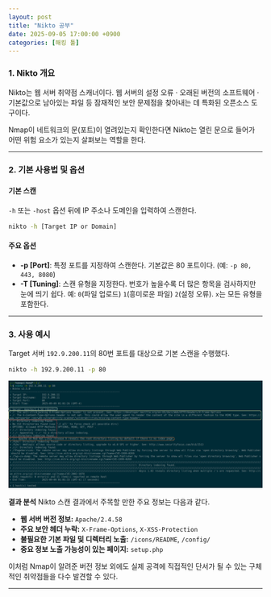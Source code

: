 ```yaml
---
layout: post
title: "Nikto 공부"
date: 2025-09-05 17:00:00 +0900
categories: [해킹 툴]
---
```


### 1. Nikto 개요

Nikto는 웹 서버 취약점 스캐너이다. 웹 서버의 설정 오류 · 오래된 버전의 소프트웨어 · 기본값으로 남아있는 파일 등 잠재적인 보안 문제점을 찾아내는 데 특화된 오픈소스 도구이다.

Nmap이 네트워크의 문(포트)이 열려있는지 확인한다면 Nikto는 열린 문으로 들어가 어떤 위험 요소가 있는지 살펴보는 역할을 한다.

---

### 2. 기본 사용법 및 옵션

#### **기본 스캔**
`-h` 또는 `-host` 옵션 뒤에 IP 주소나 도메인을 입력하여 스캔한다.
```bash
nikto -h [Target IP or Domain]
```

#### **주요 옵션**
*   **-p [Port]**: 특정 포트를 지정하여 스캔한다. 기본값은 80 포트이다. (예: `-p 80, 443, 8080`)
*   **-T [Tuning]**: 스캔 유형을 지정한다. 번호가 높을수록 더 많은 항목을 검사하지만 눈에 띄기 쉽다. 예: `0`(파일 업로드) `1`(흥미로운 파일) `2`(설정 오류). `x`는 모든 유형을 포함한다.

---

### 3. 사용 예시

Target 서버 `192.9.200.11`의 80번 포트를 대상으로 기본 스캔을 수행했다.

```bash
nikto -h 192.9.200.11 -p 80
```
   ![Nikto](/assets/images/Nikto_1.png)

**결과 분석**
Nikto 스캔 결과에서 주목할 만한 주요 정보는 다음과 같다.
*   **웹 서버 버전 정보:** `Apache/2.4.58`
*   **주요 보안 헤더 누락:** `X-Frame-Options`, `X-XSS-Protection`
*   **불필요한 기본 파일 및 디렉터리 노출:** `/icons/README`, `/config/`
*   **중요 정보 노출 가능성이 있는 페이지:** `setup.php`

이처럼 Nmap이 알려준 버전 정보 외에도 실제 공격에 직접적인 단서가 될 수 있는 구체적인 취약점들을 다수 발견할 수 있다.

<hr class="short-rule">
